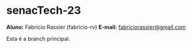 # senacTech-23

**Aluno:** Fabrício Rassier (fabricio-rv)
**E-mail:** fabriciorassier@gmail.com

Esta é a branch principal.

